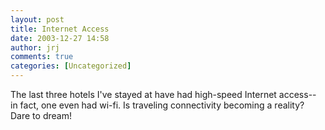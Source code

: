```yaml
---
layout: post
title: Internet Access
date: 2003-12-27 14:58
author: jrj
comments: true
categories: [Uncategorized]
---
```

The last three hotels I've stayed at have had high-speed Internet access-- in fact, one even had wi-fi. Is traveling connectivity becoming a reality? Dare to dream!
